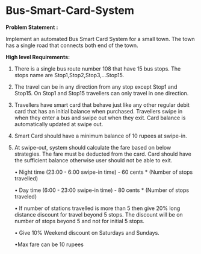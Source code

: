 # Bus-Smart-Card-System

**Problem Statement :**

Implement an automated Bus Smart Card System for a small town. The town has a
single road that connects both end of the town.

**High level Requirements:**

  1) There is a single bus route number 108 that have 15 bus stops. The stops name
  are Stop1,Stop2,Stop3,…Stop15.
  
  2) The travel can be in any direction from any stop except Stop1 and Stop15. On
  Stop1 and Stop15 travellers can only travel in one direction.
  
  3) Travellers have smart card that behave just like any other regular debit card that
  has an initial balance when purchased. Travellers swipe in when they enter a bus
  and swipe out when they exit. Card balance is automatically updated at swipe
  out.
  
  4) Smart Card should have a minimum balance of 10 rupees at swipe-in.

  5) At swipe-out, system should calculate the fare based on below strategies. The
  fare must be deducted from the card. Card should have the sufficient balance
  otherwise user should not be able to exit.
  
      • Night time (23:00 - 6:00 swipe-in time) - 60 cents * (Number of stops travelled)
      
      • Day time (6:00 - 23:00 swipe-in time) - 80 cents * (Number of stops traveled)
      
      • If number of stations travelled is more than 5 then give 20% long distance
      discount for travel beyond 5 stops. The discount will be on number of stops
      beyond 5 and not for initial 5 stops.
      
      • Give 10% Weekend discount on Saturdays and Sundays.
      
      •Max fare can be 10 rupees
